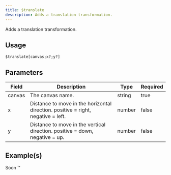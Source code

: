 ```yaml
---
title: $translate
description: Adds a translation transformation.
---
```


Adds a translation transformation.

## Usage
```
$translate[canvas;x?;y?]
```

## Parameters
| Field | Description | Type | Required |
| --- | --- | --- | --- |
| canvas | The canvas name. | string | true |
| x | Distance to move in the horizontal direction. positive = right, negative = left. | number | false |
| y | Distance to move in the vertical direction. positive = down, negative = up. | number | false |

## Example(s)

Soon ™
